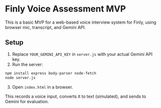 # Finly Voice Assessment MVP

This is a basic MVP for a web-based voice interview system for Finly, using browser mic, transcript, and Gemini API.

## Setup

1. Replace `YOUR_GEMINI_API_KEY` in `server.js` with your actual Gemini API key.
2. Run the server:
```bash
npm install express body-parser node-fetch
node server.js
```
3. Open `index.html` in a browser.

This records a voice input, converts it to text (simulated), and sends to Gemini for evaluation.
